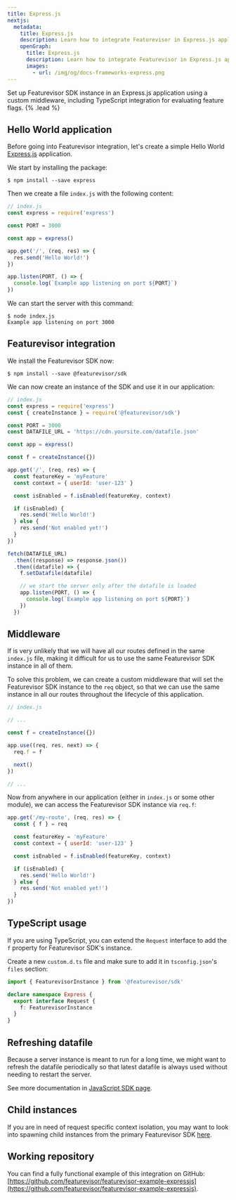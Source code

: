 ```yaml
---
title: Express.js
nextjs:
  metadata:
    title: Express.js
    description: Learn how to integrate Featurevisor in Express.js applications for evaluating feature flags
    openGraph:
      title: Express.js
      description: Learn how to integrate Featurevisor in Express.js applications for evaluating feature flags
      images:
        - url: /img/og/docs-frameworks-express.png
---
```


Set up Featurevisor SDK instance in an Express.js application using a custom middleware, including TypeScript integration for evaluating feature flags. {% .lead %}

## Hello World application

Before going into Featurevisor integration, let's create a simple Hello World [Express.js](https://expressjs.com/) application.

We start by installing the package:

```
$ npm install --save express
```

Then we create a file `index.js` with the following content:

```js
// index.js
const express = require('express')

const PORT = 3000

const app = express()

app.get('/', (req, res) => {
  res.send('Hello World!')
})

app.listen(PORT, () => {
  console.log(`Example app listening on port ${PORT}`)
})
```

We can start the server with this command:

```
$ node index.js
Example app listening on port 3000
```

## Featurevisor integration

We install the Featurevisor SDK now:

```
$ npm install --save @featurevisor/sdk
```

We can now create an instance of the SDK and use it in our application:

```js
// index.js
const express = require('express')
const { createInstance } = require('@featurevisor/sdk')

const PORT = 3000
const DATAFILE_URL = 'https://cdn.yoursite.com/datafile.json'

const app = express()

const f = createInstance({})

app.get('/', (req, res) => {
  const featureKey = 'myFeature'
  const context = { userId: 'user-123' }

  const isEnabled = f.isEnabled(featureKey, context)

  if (isEnabled) {
    res.send('Hello World!')
  } else {
    res.send('Not enabled yet!')
  }
})

fetch(DATAFILE_URL)
  .then((response) => response.json())
  .then((datafile) => {
    f.setDatafile(datafile)

    // we start the server only after the datafile is loaded
    app.listen(PORT, () => {
      console.log(`Example app listening on port ${PORT}`)
    })
  })
```

## Middleware

If is very unlikely that we will have all our routes defined in the same `index.js` file, making it difficult for us to use the same Featurevisor SDK instance in all of them.

To solve this problem, we can create a custom middleware that will set the Featurevisor SDK instance to the `req` object, so that we can use the same instance in all our routes throughout the lifecycle of this application.

```js
// index.js

// ...

const f = createInstance({})

app.use((req, res, next) => {
  req.f = f

  next()
})

// ...
```

Now from anywhere in our application (either in `index.js` or some other module), we can access the Featurevisor SDK instance via `req.f`:

```js
app.get('/my-route', (req, res) => {
  const { f } = req

  const featureKey = 'myFeature'
  const context = { userId: 'user-123' }

  const isEnabled = f.isEnabled(featureKey, context)

  if (isEnabled) {
    res.send('Hello World!')
  } else {
    res.send('Not enabled yet!')
  }
})
```

## TypeScript usage

If you are using TypeScript, you can extend the `Request` interface to add the `f` property for Featurevisor SDK's instance.

Create a new `custom.d.ts` file and make sure to add it in `tsconfig.json`'s `files` section:

```ts
import { FeaturevisorInstance } from '@featurevisor/sdk'

declare namespace Express {
  export interface Request {
    f: FeaturevisorInstance
  }
}
```

## Refreshing datafile

Because a server instance is meant to run for a long time, we might want to refresh the datafile periodically so that latest datafile is always used without needing to restart the server.

See more documentation in [JavaScript SDK page](/docs/sdks/javascript/#interval-based-update).

## Child instances

If you are in need of request specific context isolation, you may want to look into spawning child instances from the primary Featurevisor SDK [here](/docs/sdks/javascript/#child-instance).

## Working repository

You can find a fully functional example of this integration on GitHub: [https://github.com/featurevisor/featurevisor-example-expressjs](https://github.com/featurevisor/featurevisor-example-expressjs).
